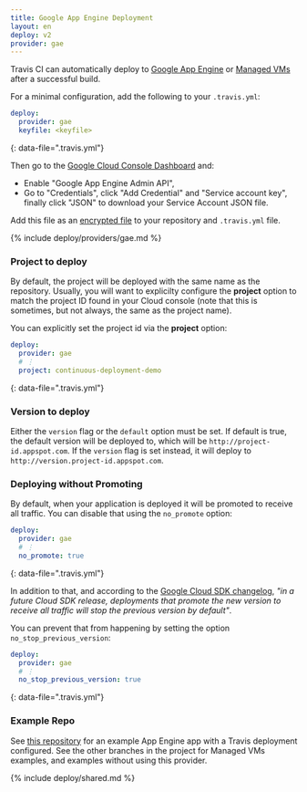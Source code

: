```yaml
---
title: Google App Engine Deployment
layout: en
deploy: v2
provider: gae
---
```


Travis CI can automatically deploy to [Google App Engine](https://cloud.google.com/appengine/docs) or [Managed VMs](https://cloud.google.com/appengine/docs/managed-vms/) after a successful build.

For a minimal configuration, add the following to your `.travis.yml`:

```yaml
deploy:
  provider: gae
  keyfile: <keyfile>
```
{: data-file=".travis.yml"}

Then go to the [Google Cloud Console Dashboard](http://console.developers.google.com) and:

* Enable "Google App Engine Admin API",
* Go to "Credentials", click "Add Credential" and "Service account key", finally click "JSON" to download your Service Account JSON file.

Add this file as an [encrypted file](/user/encrypting-files/) to your repository and `.travis.yml` file.

{% include deploy/providers/gae.md %}

### Project to deploy

By default, the project will be deployed with the same name as the repository.
Usually, you will want to explicilty configure the **project** option to match
the project ID found in your Cloud console (note that this is sometimes, but
not always, the same as the project name).

You can explicitly set the project id via the **project** option:

```yaml
deploy:
  provider: gae
  # ⋮
  project: continuous-deployment-demo
```
{: data-file=".travis.yml"}

### Version to deploy

Either the `version` flag or the `default` option must be set. If default
is true, the default version will be deployed to, which will be
`http://project-id.appspot.com`. If the `version` flag is set instead, it will
deploy to `http://version.project-id.appspot.com`.

### Deploying without Promoting

By default, when your application is deployed it will be promoted to receive
all traffic. You can disable that using the `no_promote` option:

```yaml
deploy:
  provider: gae
  # ⋮
  no_promote: true
```
{: data-file=".travis.yml"}

In addition to that, and according to the [Google Cloud SDK changelog](https://cloud.google.com/sdk/release_notes#0981_20151007),
*"in a future Cloud SDK release, deployments that promote the new version to
receive all traffic will stop the previous version by default"*.

You can prevent that from happening by setting the option `no_stop_previous_version`:

```yaml
deploy:
  provider: gae
  # ⋮
  no_stop_previous_version: true
```
{: data-file=".travis.yml"}

### Example Repo

See [this repository](https://github.com/googlecloudplatform/continuous-deployment-demo/tree/appengine_travis_deploy)
for an example App Engine app with a Travis deployment configured. See the
other branches in the project for Managed VMs examples, and examples without
using this provider.

{% include deploy/shared.md %}
